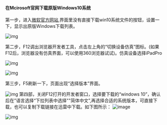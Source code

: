 #### 在Mcirosoft官网下载原版Windows10系统



第一步，进入[微软官方网站](https://www.microsoft.com/zh-cn/software-download/windows10),界面里没有直接下载win10系统文件的按钮，设置一下，显示出原版Windows下载列表。

![img](/images/在MicroSoft官网下载原版Windows10/download.png)

<!--more-->

 第二步，F12调出浏览器开发者工具，点击左上角的“切换设备仿真”图标。(如果F12后，浏览器没有仿真界面，可以使用360浏览器试试)。仿真设备选择iPadPro 

![img](/images/在MicroSoft官网下载原版Windows10/simulation.png)

   ![img](/images/在MicroSoft官网下载原版Windows10/simulation-iPadPro.png)

第三步，F5刷新一下，页面出现“选择版本”界面。

![img](/images/在MicroSoft官网下载原版Windows10/SelectWindowsVersion.png)
第四部，关闭F12打开的开发者窗口，选择要下载的“windows 10”，确认后在”语言选择“下拉列表中选择""简体中文”,再选择合适的系统版本，可直接下载，也可以复制下载链接在迅雷中下载。如下图所示：
![image](/images/在MicroSoft官网下载原版Windows10/SelectLanguage.png)

![img](/images/在MicroSoft官网下载原版Windows10/x86-x64.png)

